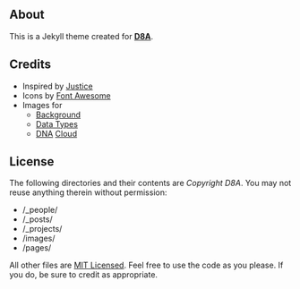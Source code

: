 ## About

This is a Jekyll theme created for **[D8A](http://d8aorg.github.io)**.

## Credits

- Inspired by [Justice](https://github.com/CloudCannon/justice-jekyll-template)
- Icons by [Font Awesome](https://github.com/FortAwesome/Font-Awesome)
- Images for
    - [Background](https://www.flickr.com/photos/79237959@N02/12210424505)
    - [Data Types](https://commons.wikimedia.org/wiki/File:Data_types_-_pt_br.svg)
    - [DNA](http://wink-designs.com) [Cloud](http://www.tagxedo.com)

## License

The following directories and their contents are *Copyright D8A*. You may not reuse anything therein without permission:

- /_people/
- /_posts/
- /_projects/
- /images/
- /pages/

All other files are [MIT Licensed](http://opensource.org/licenses/mit-license.html). Feel free to use the code as you please. If you do, be sure to credit as appropriate.
